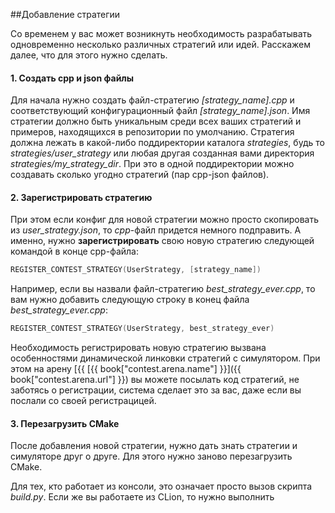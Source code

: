 ##Добавление стратегии

Со временем у вас может возникнуть необходимость разрабатывать одновременно несколько различных стратегий или идей. Расскажем далее, что для этого нужно сделать.

#### 1. Создать cpp и json файлы
Для начала нужно создать файл-стратегию *[strategy_name].cpp* и соответствующий конфигурационный файл *[strategy_name].json*. Имя стратегии должно быть уникальным среди всех ваших стратегий и примеров, находящихся в репозитории по умолчанию. Стратегия должна лежать в какой-либо поддиректории каталога *strategies*, будь то *strategies/user_strategy* или любая другая созданная вами директория *strategies/my_strategy_dir*. При это в одной поддиректории можно создавать сколько угодно стратегий (пар cpp-json файлов).


#### 2. Зарегистрировать стратегию
При этом если конфиг для новой стратегии можно просто скопировать из *user_strategy.json*, то *cpp*-файл придется немного подправить. А именно, нужно **зарегистрировать** свою новую стратегию следующей командой в конце cpp-файла:
```c++
REGISTER_CONTEST_STRATEGY(UserStrategy, [strategy_name])
```

Например, если вы назвали файл-стратегию *best_strategy_ever.cpp*, то вам нужно добавить следующую строку в конец файла *best_strategy_ever.cpp*:
```c++
REGISTER_CONTEST_STRATEGY(UserStrategy, best_strategy_ever)
```

Необходимость регистрировать новую стратегию вызвана особенностями динамической линковки стратегий с симулятором. При этом на арену [{{ [{{ book["contest.arena.name"] }}]({{ book["contest.arena.url"] }}) вы можете посылать код стратегий, не заботясь о регистрации, система сделает это за вас, даже если вы послали со своей регистрацицей.

#### 3. Перезагрузить CMake
После добавления новой стратегии, нужно дать знать стратегии и симуляторе друг о друге. Для этого нужно заново перезагрузить CMake. 

Для тех, кто работает из консоли, это означает просто вызов скрипта *build.py*. Если же вы работаете из CLion, то нужно выполнить 




